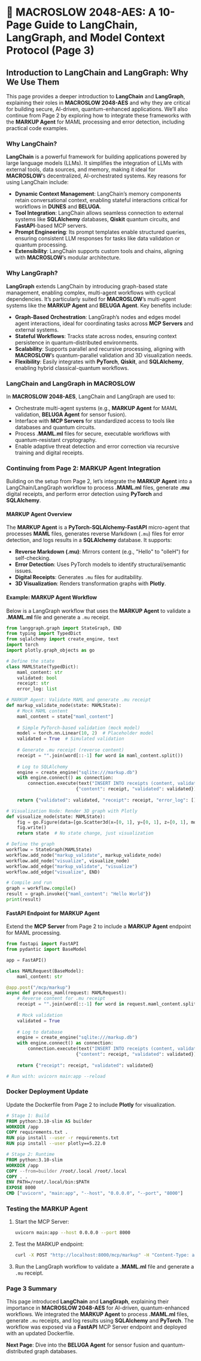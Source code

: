 # 🐪 MACROSLOW 2048-AES: A 10-Page Guide to LangChain, LangGraph, and Model Context Protocol (Page 3)

## Introduction to LangChain and LangGraph: Why We Use Them

This page provides a deeper introduction to **LangChain** and **LangGraph**, explaining their roles in **MACROSLOW 2048-AES** and why they are critical for building secure, AI-driven, quantum-enhanced applications. We’ll also continue from Page 2 by exploring how to integrate these frameworks with the **MARKUP Agent** for MAML processing and error detection, including practical code examples.

### Why LangChain?

**LangChain** is a powerful framework for building applications powered by large language models (LLMs). It simplifies the integration of LLMs with external tools, data sources, and memory, making it ideal for **MACROSLOW**’s decentralized, AI-orchestrated systems. Key reasons for using LangChain include:

- **Dynamic Context Management**: LangChain’s memory components retain conversational context, enabling stateful interactions critical for workflows in **DUNES** and **BELUGA**.
- **Tool Integration**: LangChain allows seamless connection to external systems like **SQLAlchemy** databases, **Qiskit** quantum circuits, and **FastAPI**-based MCP servers.
- **Prompt Engineering**: Its prompt templates enable structured queries, ensuring consistent LLM responses for tasks like data validation or quantum processing.
- **Extensibility**: LangChain supports custom tools and chains, aligning with **MACROSLOW**’s modular architecture.

### Why LangGraph?

**LangGraph** extends LangChain by introducing graph-based state management, enabling complex, multi-agent workflows with cyclical dependencies. It’s particularly suited for **MACROSLOW**’s multi-agent systems like the **MARKUP Agent** and **BELUGA Agent**. Key benefits include:

- **Graph-Based Orchestration**: LangGraph’s nodes and edges model agent interactions, ideal for coordinating tasks across **MCP Servers** and external systems.
- **Stateful Workflows**: Tracks state across nodes, ensuring context persistence in quantum-distributed environments.
- **Scalability**: Supports parallel and recursive processing, aligning with **MACROSLOW**’s quantum-parallel validation and 3D visualization needs.
- **Flexibility**: Easily integrates with **PyTorch**, **Qiskit**, and **SQLAlchemy**, enabling hybrid classical-quantum workflows.

### LangChain and LangGraph in MACROSLOW

In **MACROSLOW 2048-AES**, LangChain and LangGraph are used to:
- Orchestrate multi-agent systems (e.g., **MARKUP Agent** for MAML validation, **BELUGA Agent** for sensor fusion).
- Interface with **MCP Servers** for standardized access to tools like databases and quantum circuits.
- Process **.MAML.ml** files for secure, executable workflows with quantum-resistant cryptography.
- Enable adaptive threat detection and error correction via recursive training and digital receipts.

### Continuing from Page 2: MARKUP Agent Integration

Building on the setup from Page 2, let’s integrate the **MARKUP Agent** into a LangChain/LangGraph workflow to process **.MAML.ml** files, generate **.mu** digital receipts, and perform error detection using **PyTorch** and **SQLAlchemy**.

#### MARKUP Agent Overview

The **MARKUP Agent** is a **PyTorch-SQLAlchemy-FastAPI** micro-agent that processes **MAML** files, generates reverse Markdown (`.mu`) files for error detection, and logs results in a **SQLAlchemy** database. It supports:
- **Reverse Markdown (.mu)**: Mirrors content (e.g., "Hello" to "olleH") for self-checking.
- **Error Detection**: Uses PyTorch models to identify structural/semantic issues.
- **Digital Receipts**: Generates `.mu` files for auditability.
- **3D Visualization**: Renders transformation graphs with **Plotly**.

#### Example: MARKUP Agent Workflow

Below is a LangGraph workflow that uses the **MARKUP Agent** to validate a **.MAML.ml** file and generate a `.mu` receipt.

```python
from langgraph.graph import StateGraph, END
from typing import TypedDict
from sqlalchemy import create_engine, text
import torch
import plotly.graph_objects as go

# Define the state
class MAMLState(TypedDict):
    maml_content: str
    validated: bool
    receipt: str
    error_log: list

# MARKUP Agent: Validate MAML and generate .mu receipt
def markup_validate_node(state: MAMLState):
    # Mock MAML content
    maml_content = state["maml_content"]
    
    # Simple PyTorch-based validation (mock model)
    model = torch.nn.Linear(10, 2)  # Placeholder model
    validated = True  # Simulated validation
    
    # Generate .mu receipt (reverse content)
    receipt = "".join(word[::-1] for word in maml_content.split())
    
    # Log to SQLAlchemy
    engine = create_engine("sqlite:///markup.db")
    with engine.connect() as connection:
        connection.execute(text("INSERT INTO receipts (content, validated) VALUES (:content, :validated)"),
                          {"content": receipt, "validated": validated})
    
    return {"validated": validated, "receipt": receipt, "error_log": []}

# Visualization Node: Render 3D graph with Plotly
def visualize_node(state: MAMLState):
    fig = go.Figure(data=[go.Scatter3d(x=[0, 1], y=[0, 1], z=[0, 1], mode="lines")])
    fig.write()
    return state  # No state change, just visualization

# Define the graph
workflow = StateGraph(MAMLState)
workflow.add_node("markup_validate", markup_validate_node)
workflow.add_node("visualize", visualize_node)
workflow.add_edge("markup_validate", "visualize")
workflow.add_edge("visualize", END)

# Compile and run
graph = workflow.compile()
result = graph.invoke({"maml_content": "Hello World"})
print(result)
```

#### FastAPI Endpoint for MARKUP Agent

Extend the **MCP Server** from Page 2 to include a **MARKUP Agent** endpoint for MAML processing.

```python
from fastapi import FastAPI
from pydantic import BaseModel

app = FastAPI()

class MAMLRequest(BaseModel):
    maml_content: str

@app.post("/mcp/markup")
async def process_maml(request: MAMLRequest):
    # Reverse content for .mu receipt
    receipt = "".join(word[::-1] for word in request.maml_content.split())
    
    # Mock validation
    validated = True
    
    # Log to database
    engine = create_engine("sqlite:///markup.db")
    with engine.connect() as connection:
        connection.execute(text("INSERT INTO receipts (content, validated) VALUES (:content, :validated)"),
                          {"content": receipt, "validated": validated})
    
    return {"receipt": receipt, "validated": validated}

# Run with: uvicorn main:app --reload
```

### Docker Deployment Update

Update the Dockerfile from Page 2 to include **Plotly** for visualization.

```dockerfile
# Stage 1: Build
FROM python:3.10-slim AS builder
WORKDIR /app
COPY requirements.txt .
RUN pip install --user -r requirements.txt
RUN pip install --user plotly==5.22.0

# Stage 2: Runtime
FROM python:3.10-slim
WORKDIR /app
COPY --from=builder /root/.local /root/.local
COPY . .
ENV PATH=/root/.local/bin:$PATH
EXPOSE 8000
CMD ["uvicorn", "main:app", "--host", "0.0.0.0", "--port", "8000"]
```

### Testing the MARKUP Agent

1. Start the MCP Server:
   ```bash
   uvicorn main:app --host 0.0.0.0 --port 8000
   ```
2. Test the MARKUP endpoint:
   ```bash
   curl -X POST "http://localhost:8000/mcp/markup" -H "Content-Type: application/json" -d '{"maml_content": "Hello World"}'
   ```
3. Run the LangGraph workflow to validate a **.MAML.ml** file and generate a `.mu` receipt.

### Page 3 Summary

This page introduced **LangChain** and **LangGraph**, explaining their importance in **MACROSLOW 2048-AES** for AI-driven, quantum-enhanced workflows. We integrated the **MARKUP Agent** to process **.MAML.ml** files, generate `.mu` receipts, and log results using **SQLAlchemy** and **PyTorch**. The workflow was exposed via a **FastAPI** MCP Server endpoint and deployed with an updated Dockerfile.

**Next Page**: Dive into the **BELUGA Agent** for sensor fusion and quantum-distributed graph databases.